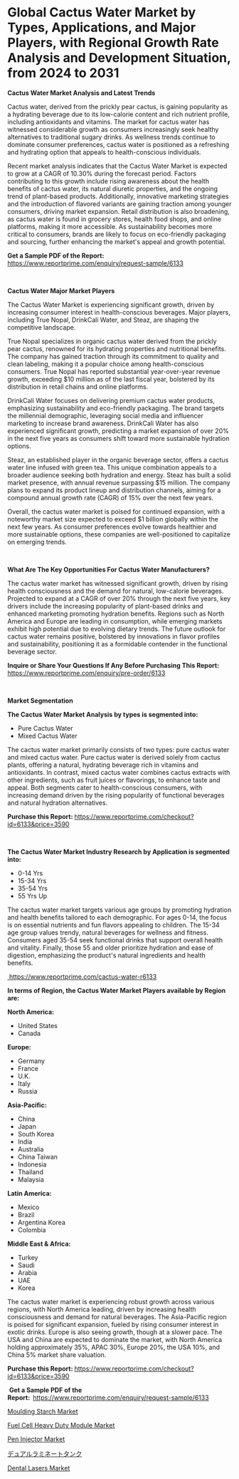 <p><h1>Global Cactus Water Market by Types, Applications, and Major Players, with Regional Growth Rate Analysis and Development Situation, from 2024 to 2031</h1></p><p><strong>Cactus Water Market Analysis and Latest Trends</strong></p>
<p><p>Cactus water, derived from the prickly pear cactus, is gaining popularity as a hydrating beverage due to its low-calorie content and rich nutrient profile, including antioxidants and vitamins. The market for cactus water has witnessed considerable growth as consumers increasingly seek healthy alternatives to traditional sugary drinks. As wellness trends continue to dominate consumer preferences, cactus water is positioned as a refreshing and hydrating option that appeals to health-conscious individuals.</p><p>Recent market analysis indicates that the Cactus Water Market is expected to grow at a CAGR of 10.30% during the forecast period. Factors contributing to this growth include rising awareness about the health benefits of cactus water, its natural diuretic properties, and the ongoing trend of plant-based products. Additionally, innovative marketing strategies and the introduction of flavored variants are gaining traction among younger consumers, driving market expansion. Retail distribution is also broadening, as cactus water is found in grocery stores, health food shops, and online platforms, making it more accessible. As sustainability becomes more critical to consumers, brands are likely to focus on eco-friendly packaging and sourcing, further enhancing the market's appeal and growth potential.</p></p>
<p><strong>Get a Sample PDF of the Report:&nbsp;</strong> <a href="https://www.reportprime.com/enquiry/request-sample/6133">https://www.reportprime.com/enquiry/request-sample/6133</a></p>
<p>&nbsp;</p>
<p><strong>Cactus Water Major Market Players</strong></p>
<p><p>The Cactus Water Market is experiencing significant growth, driven by increasing consumer interest in health-conscious beverages. Major players, including True Nopal, DrinkCali Water, and Steaz, are shaping the competitive landscape.</p><p>True Nopal specializes in organic cactus water derived from the prickly pear cactus, renowned for its hydrating properties and nutritional benefits. The company has gained traction through its commitment to quality and clean labeling, making it a popular choice among health-conscious consumers. True Nopal has reported substantial year-over-year revenue growth, exceeding $10 million as of the last fiscal year, bolstered by its distribution in retail chains and online platforms.</p><p>DrinkCali Water focuses on delivering premium cactus water products, emphasizing sustainability and eco-friendly packaging. The brand targets the millennial demographic, leveraging social media and influencer marketing to increase brand awareness. DrinkCali Water has also experienced significant growth, predicting a market expansion of over 20% in the next five years as consumers shift toward more sustainable hydration options.</p><p>Steaz, an established player in the organic beverage sector, offers a cactus water line infused with green tea. This unique combination appeals to a broader audience seeking both hydration and energy. Steaz has built a solid market presence, with annual revenue surpassing $15 million. The company plans to expand its product lineup and distribution channels, aiming for a compound annual growth rate (CAGR) of 15% over the next few years.</p><p>Overall, the cactus water market is poised for continued expansion, with a noteworthy market size expected to exceed $1 billion globally within the next few years. As consumer preferences evolve towards healthier and more sustainable options, these companies are well-positioned to capitalize on emerging trends.</p></p>
<p>&nbsp;</p>
<p><strong>What Are The Key Opportunities For Cactus Water Manufacturers?</strong></p>
<p><p>The cactus water market has witnessed significant growth, driven by rising health consciousness and the demand for natural, low-calorie beverages. Projected to expand at a CAGR of over 20% through the next five years, key drivers include the increasing popularity of plant-based drinks and enhanced marketing promoting hydration benefits. Regions such as North America and Europe are leading in consumption, while emerging markets exhibit high potential due to evolving dietary trends. The future outlook for cactus water remains positive, bolstered by innovations in flavor profiles and sustainability, positioning it as a formidable contender in the functional beverage sector.</p></p>
<p><strong>Inquire or Share Your Questions If Any Before Purchasing This Report:</strong> <a href="https://www.reportprime.com/enquiry/pre-order/6133">https://www.reportprime.com/enquiry/pre-order/6133</a></p>
<p>&nbsp;</p>
<p><strong>Market Segmentation</strong></p>
<p><strong>The Cactus Water Market Analysis by types is segmented into:</strong></p>
<p><ul><li>Pure Cactus Water</li><li>Mixed Cactus Water</li></ul></p>
<p><p>The cactus water market primarily consists of two types: pure cactus water and mixed cactus water. Pure cactus water is derived solely from cactus plants, offering a natural, hydrating beverage rich in vitamins and antioxidants. In contrast, mixed cactus water combines cactus extracts with other ingredients, such as fruit juices or flavorings, to enhance taste and appeal. Both segments cater to health-conscious consumers, with increasing demand driven by the rising popularity of functional beverages and natural hydration alternatives.</p></p>
<p><strong>Purchase this Report:&nbsp;</strong><a href="https://www.reportprime.com/checkout?id=6133&price=3590">https://www.reportprime.com/checkout?id=6133&price=3590</a></p>
<p>&nbsp;</p>
<p><strong>The Cactus Water Market Industry Research by Application is segmented into:</strong></p>
<p><ul><li>0-14 Yrs</li><li>15-34 Yrs</li><li>35-54 Yrs</li><li>55 Yrs Up</li></ul></p>
<p><p>The cactus water market targets various age groups by promoting hydration and health benefits tailored to each demographic. For ages 0-14, the focus is on essential nutrients and fun flavors appealing to children. The 15-34 age group values trendy, natural beverages for wellness and fitness. Consumers aged 35-54 seek functional drinks that support overall health and vitality. Finally, those 55 and older prioritize hydration and ease of digestion, emphasizing the product's natural ingredients and health benefits.</p></p>
<p><a href="https://www.reportprime.com/cactus-water-r6133">&nbsp;https://www.reportprime.com/cactus-water-r6133</a></p>
<p><strong>In terms of Region, the Cactus Water Market Players available by Region are:</strong></p>
<p>
    <p> <strong> North America: </strong>
        <ul>
            <li>United States</li>
            <li>Canada</li>
        </ul>
        </p> 
    <p> <strong> Europe: </strong>
        <ul>
            <li>Germany</li>
            <li>France</li>
            <li>U.K.</li>
            <li>Italy</li>
            <li>Russia</li>
        </ul>
        </p> 
    <p> <strong> Asia-Pacific: </strong>
        <ul>
            <li>China</li>
            <li>Japan</li>
            <li>South Korea</li>
            <li>India</li>
            <li>Australia</li>
            <li>China Taiwan</li>
            <li>Indonesia</li>
            <li>Thailand</li>
            <li>Malaysia</li>
        </ul>
        </p> 
    <p> <strong> Latin America: </strong>
        <ul>
            <li>Mexico</li>
            <li>Brazil</li>
            <li>Argentina Korea</li>
            <li>Colombia</li>
        </ul>
        </p> 
    <p> <strong> Middle East & Africa: </strong>
        <ul>
            <li>Turkey</li>
            <li>Saudi</li>
            <li>Arabia</li>
            <li>UAE</li>
            <li>Korea</li>
        </ul>
    </p>
    </p>
<p><p>The cactus water market is experiencing robust growth across various regions, with North America leading, driven by increasing health consciousness and demand for natural beverages. The Asia-Pacific region is poised for significant expansion, fueled by rising consumer interest in exotic drinks. Europe is also seeing growth, though at a slower pace. The USA and China are expected to dominate the market, with North America holding approximately 35%, APAC 30%, Europe 20%, the USA 10%, and China 5% market share valuation.</p></p>
<p><strong>Purchase this Report: </strong><a href="https://www.reportprime.com/checkout?id=6133&price=3590">https://www.reportprime.com/checkout?id=6133&price=3590</a></p>
<p>&nbsp;<strong>Get a Sample PDF of the Report:&nbsp;&nbsp;</strong><a href="https://www.reportprime.com/enquiry/request-sample/6133">https://www.reportprime.com/enquiry/request-sample/6133</a></p>
<p><strong></strong></p>
<p><p><a href="https://github.com/wwwkeltoum/Market-Research-Report-List-4/blob/main/moulding-starch-market.md">Moulding Starch Market</a></p><p><a href="https://issuu.com/reportprime-2/docs/fuel-cell-heavy-duty-module-market-_b5f6843a66b651">Fuel Cell Heavy Duty Module Market</a></p><p><a href="https://medium.com/@madw10245644/pen-injector-market-emerging-trends-and-future-prospects-for-period-from-2024-to-2031-1dd4e16a9382">Pen Injector Market</a></p><p><a href="https://medium.com/@raap8632/%E3%83%87%E3%83%A5%E3%82%A2%E3%83%AB%E3%83%A9%E3%83%9F%E3%83%8D%E3%83%BC%E3%83%88%E3%82%BF%E3%83%B3%E3%82%AF%E5%B8%82%E5%A0%B4%E3%81%AE%E6%8C%87%E6%A8%99-%E5%B8%82%E5%A0%B4%E8%A6%8F%E6%A8%A1-%E5%9C%B0%E5%9F%9F%E5%88%A5%E5%88%86%E6%9E%90-%E5%B8%82%E5%A0%B4%E3%83%97%E3%83%AC%E3%83%BC%E3%83%A4%E3%83%BC%E3%81%AE%E5%88%86%E6%9E%90-%E4%BA%88%E6%B8%AC-2024%E5%B9%B4-2031%E5%B9%B4-340757186032">デュアルラミネートタンク</a></p><p><a href="https://www.linkedin.com/pulse/global-dental-lasers-market-focus-product-type-soft-tissue-tg27f?trackingId=3aLxj4JPRn2UNPaP1ldifw%3D%3D">Dental Lasers Market</a></p></p>